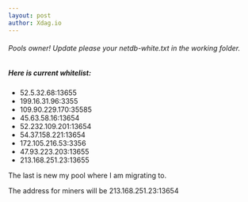 ```yaml
---
layout: post
author: Xdag.io
---
```


###### Pools owner! Update please your netdb-white.txt in the working folder.

##### Here is current whitelist:

- 52.5.32.68:13655
- 199.16.31.96:3355
- 109.90.229.170:35585
- 45.63.58.16:13654
- 52.232.109.201:13654
- 54.37.158.221:13654
- 172.105.216.53:3356
- 47.93.223.203:13655
- 213.168.251.23:13655

The last is new my pool where I am migrating to.

The address for miners will be 213.168.251.23:13654